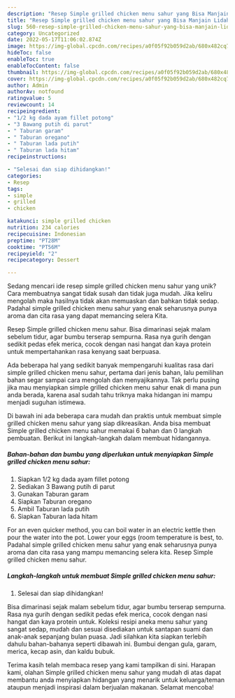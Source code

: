 ```yaml
---
description: "Resep Simple grilled chicken menu sahur yang Bisa Manjain Lidah"
title: "Resep Simple grilled chicken menu sahur yang Bisa Manjain Lidah"
slug: 560-resep-simple-grilled-chicken-menu-sahur-yang-bisa-manjain-lidah
category: Uncategorized
date: 2022-05-17T11:06:02.874Z
image: https://img-global.cpcdn.com/recipes/a0f05f92b059d2ab/680x482cq70/simple-grilled-chicken-menu-sahur-foto-resep-utama.jpg
hideToc: false
enableToc: true
enableTocContent: false
thumbnail: https://img-global.cpcdn.com/recipes/a0f05f92b059d2ab/680x482cq70/simple-grilled-chicken-menu-sahur-foto-resep-utama.jpg
cover: https://img-global.cpcdn.com/recipes/a0f05f92b059d2ab/680x482cq70/simple-grilled-chicken-menu-sahur-foto-resep-utama.jpg
author: Admin
authorAv: notfound
ratingvalue: 5
reviewcount: 14
recipeingredient:
- "1/2 kg dada ayam fillet potong"
- "3 Bawang putih di parut"
- " Taburan garam"
- " Taburan oregano"
- " Taburan lada putih"
- " Taburan lada hitam"
recipeinstructions:

- "Selesai dan siap dihidangkan!"
categories:
- Resep
tags:
- simple
- grilled
- chicken

katakunci: simple grilled chicken 
nutrition: 234 calories
recipecuisine: Indonesian
preptime: "PT28M"
cooktime: "PT56M"
recipeyield: "2"
recipecategory: Dessert

---
```





Sedang mencari ide resep simple grilled chicken menu sahur yang unik? Cara membuatnya sangat tidak susah dan tidak juga mudah. Jika keliru mengolah maka hasilnya tidak akan memuaskan dan bahkan tidak sedap. Padahal simple grilled chicken menu sahur yang enak seharusnya punya aroma dan cita rasa yang dapat memancing selera Kita.





Resep Simple grilled chicken menu sahur. Bisa dimarinasi sejak malam sebelum tidur, agar bumbu terserap sempurna. Rasa nya gurih dengan sedikit pedas efek merica, cocok dengan nasi hangat dan kaya protein untuk mempertahankan rasa kenyang saat berpuasa.

Ada beberapa hal yang sedikit banyak mempengaruhi kualitas rasa dari simple grilled chicken menu sahur, pertama dari jenis bahan, lalu pemilihan bahan segar sampai cara mengolah dan menyajikannya. Tak perlu pusing jika mau menyiapkan simple grilled chicken menu sahur enak di mana pun anda berada, karena asal sudah tahu triknya maka hidangan ini mampu menjadi suguhan istimewa.






Di bawah ini ada beberapa cara mudah dan praktis untuk membuat simple grilled chicken menu sahur yang siap dikreasikan. Anda bisa membuat Simple grilled chicken menu sahur memakai 6 bahan dan 0 langkah pembuatan. Berikut ini langkah-langkah dalam membuat hidangannya.

<!--inarticleads1-->

##### Bahan-bahan dan bumbu yang diperlukan untuk menyiapkan Simple grilled chicken menu sahur:

1. Siapkan 1/2 kg dada ayam fillet potong
1. Sediakan 3 Bawang putih di parut
1. Gunakan  Taburan garam
1. Siapkan  Taburan oregano
1. Ambil  Taburan lada putih
1. Siapkan  Taburan lada hitam


For an even quicker method, you can boil water in an electric kettle then pour the water into the pot. Lower your eggs (room temperature is best, to. Padahal simple grilled chicken menu sahur yang enak seharusnya punya aroma dan cita rasa yang mampu memancing selera kita. Resep Simple grilled chicken menu sahur. 

<!--inarticleads2-->

##### Langkah-langkah untuk membuat Simple grilled chicken menu sahur:


1. Selesai dan siap dihidangkan!

Bisa dimarinasi sejak malam sebelum tidur, agar bumbu terserap sempurna. Rasa nya gurih dengan sedikit pedas efek merica, cocok dengan nasi hangat dan kaya protein untuk. Koleksi resipi aneka menu sahur yang sangat sedap, mudah dan sesuai disediakan untuk santapan suami dan anak-anak sepanjang bulan puasa. Jadi silahkan kita siapkan terlebih dahulu bahan-bahanya seperti dibawah ini. Bumbui dengan gula, garam, merica, kecap asin, dan kaldu bubuk. 

Terima kasih telah membaca resep yang kami tampilkan di sini. Harapan kami, olahan Simple grilled chicken menu sahur yang mudah di atas dapat membantu anda menyiapkan hidangan yang menarik untuk keluarga/teman ataupun menjadi inspirasi dalam berjualan makanan. Selamat mencoba!
